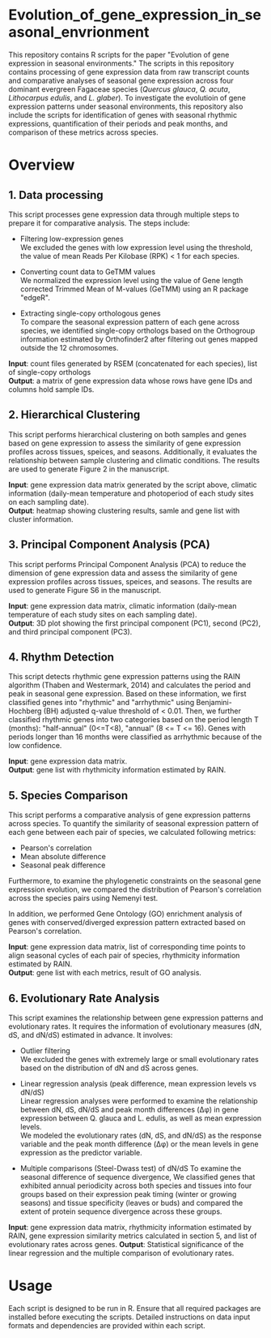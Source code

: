 # Evolution_of_gene_expression_in_seasonal_envrionment
This repository contains R scripts for the paper "Evolution of gene expression in seasonal environments." The scripts in this repository contains processing of gene expression data from raw transcript counts and comparative analyses of seasonal gene expression across four dominant evergreen Fagaceae species (*Quercus glauca*, *Q. acuta*, *Lithocarpus edulis*, and *L. glaber*). To investigate the evolutioin of gene expression patterns under seasonal environments, this repository also include the scripts for identification of genes with seasonal rhythmic expressions, quantification of their periods and peak months, and comparison of these metrics across species.

# Overview
## 1. Data processing
This script processes gene expression data through multiple steps to prepare it for comparative analysis. The steps include:
- Filtering low-expression genes  
  We excluded the genes with low expression level using the threshold, the value of mean Reads Per Kilobase (RPK) < 1 for each species.
- Converting count data to GeTMM values  
  We normalized the expression level using the value of Gene length corrected Trimmed Mean of M-values (GeTMM) using an R package "edgeR".

- Extracting single-copy orthologous genes  
To compare the seasonal expression pattern of each gene across species, we identified single-copy orthologs based on the Orthogroup information estimated by Orthofinder2 after filtering out genes mapped outside the 12 chromosomes.

**Input**: count files generated by RSEM (concatenated for each species), list of single-copy orthologs  
**Output**: a matrix of gene expression data whose rows have gene IDs and columns hold sample IDs.


## 2. Hierarchical Clustering
This script performs hierarchical clustering on both samples and genes based on gene expression to assess the similarity of gene expression profiles across tissues, speices, and seasons. Additionally, it evaluates the relationship between sample clustering and climatic conditions. The results are used to generate Figure 2 in the manuscript.  

**Input**: gene expression data matrix generated by the script above, climatic information (daily-mean temperature and photoperiod of each study sites on each sampling date).  
**Output**: heatmap showing clustering results, samle and gene list with cluster information.


## 3. Principal Component Analysis (PCA)
This script performs Principal Component Analysis (PCA) to reduce the dimension of gene expression data and assess the similarity of gene expression profiles across tissues, speices, and seasons. The results are used to generate Figure S6 in the manuscript.  

**Input**: gene expression data matrix, climatic information (daily-mean temperature of each study sites on each sampling date).  
**Output**: 3D plot showing the first principal component (PC1), second (PC2), and third principal component (PC3).



## 4. Rhythm Detection
This script detects rhythmic gene expression patterns using the RAIN algorithm (Thaben and Westermark, 2014) and calculates the period and peak in seasonal gene expression. Based on these information, we first classified genes into "rhythmic" and "arrhythmic" using Benjamini-Hochberg (BH) adjusted q-value threshold of < 0.01. Then, we further classified rhythmic genes into two categories based on the period length T (months): "half-annual" (0<=T<8), "annual" (8 <= T <= 16). Genes with periods longer than 16 months were classified as arrhythmic because of the low confidence.

**Input**: gene expression data matrix.  
**Output**: gene list with rhythmicity information estimated by RAIN.


## 5. Species Comparison
This script performs a comparative analysis of gene expression patterns across species. To quantify the similarity of seasonal expression pattern of each gene between each pair of species, we calculated following metrics:

- Pearson's correlation  
- Mean absolute difference
- Seasonal peak difference

Furthermore, to examine the phylogenetic constraints on the seasonal gene expression evolution, we compared the distribution of Pearson's correlation across the species pairs using Nemenyi test.

In addition, we performed Gene Ontology (GO) enrichment analysis of genes with conserved/diverged expression pattern extracted based on Pearson's correlation.

**Input**: gene expression data matrix, list of corresponding time points to align seasonal cycles of each pair of species, rhythmicity information estimated by RAIN.  
**Output**: gene list with each metrics, result of GO analysis.

## 6. Evolutionary Rate Analysis
This script examines the relationship between gene expression patterns and evolutionary rates. It requires the information of evolutionary measures (dN, dS, and dN/dS) estimated in advance. It involves:

- Outlier filtering  
We excluded the genes with extremely large or small evolutionary rates based on the distribution of dN and dS across genes.

- Linear regression analysis (peak difference, mean expression levels vs dN/dS)  
Linear regression analyses were performed to examine the relationship between dN, dS, dN/dS and peak month differences (Δφ) in gene expression between Q. glauca and L. edulis, as well as  mean expression levels.  
We modeled the evolutionary rates (dN, dS, and dN/dS) as the response variable and the peak month difference (Δφ) or the mean levels in gene expression as the predictor variable.

- Multiple comparisons (Steel-Dwass test) of dN/dS
To examine the seasonal difference of sequence divergence, We classified genes that exhibited annual periodicity across both species and tissues into four groups based on their expression peak timing (winter or growing seasons) and tissue specificity (leaves or buds) and compared the extent of protein sequence divergence across these groups.

**Input**: gene expression data matrix, rhythmicity information estimated by RAIN, gene expression similarity metrics calculated in section 5, and list of evolutionary rates across genes.
**Output**: Statistical significance of the linear regression and the multiple comparison of evolutionary rates.


# Usage
Each script is designed to be run in R. Ensure that all required packages are installed before executing the scripts. Detailed instructions on data input formats and dependencies are provided within each script.

